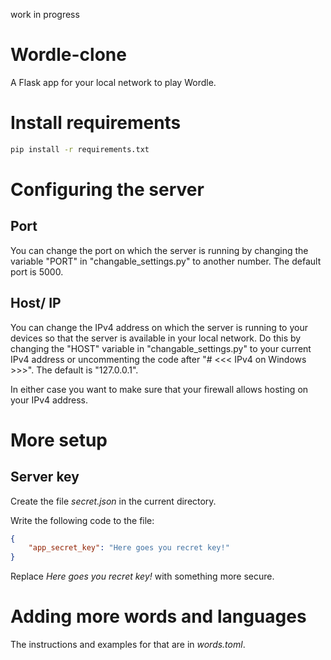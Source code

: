 work in progress 

# Wordle-clone

 A Flask app for your local network to play Wordle.

# Install requirements

 ```sh 
 pip install -r requirements.txt
 ```

# Configuring the server

 ## Port

  You can change the port on which the server is running by changing the variable "PORT" in "changable_settings.py" to another number. The default port is 5000.

 ## Host/ IP

  You can change the IPv4 address on which the server is running to your devices so that the server is available in your local network. Do this by changing the "HOST" variable in "changable_settings.py" to your current IPv4 address or uncommenting the code after "# <<< IPv4 on Windows >>>". The default is "127.0.0.1".

 In either case you want to make sure that your firewall allows hosting on your IPv4 address.

# More setup

 ## Server key

  Create the file *secret.json* in the current directory.

  Write the following code to the file:

  ```json
  {
      "app_secret_key": "Here goes you recret key!"
  }
  ```

  Replace *Here goes you recret key!* with something more secure.

# Adding more words and languages

 The instructions and examples for that are in *words.toml*.
